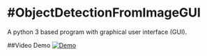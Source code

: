 # #ObjectDetectionFromImageGUI
A python 3 based program with graphical user interface (GUI).

##Video Demo
[![Demo](http://img.youtube.com/vi/RYNtdjvO1Lc/0.jpg)](https://www.youtube.com/watch?v=RYNtdjvO1Lc)
